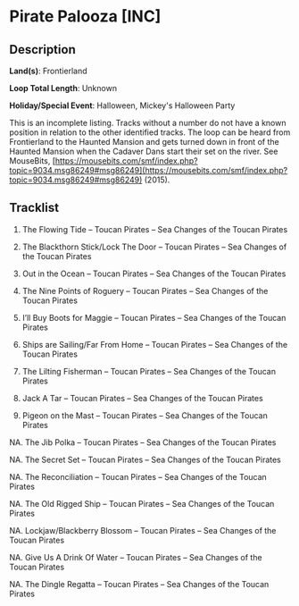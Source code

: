 # Pirate Palooza [INC]

## Description

**Land(s)**: Frontierland

**Loop Total Length**: Unknown

**Holiday/Special Event**: Halloween, Mickey's Halloween Party

This is an incomplete listing. Tracks without a number do not have a known position in relation to the other identified tracks.
The loop can be heard from Frontierland to the Haunted Mansion and gets turned down in front of the Haunted Mansion when the Cadaver Dans start their set on the river. See MouseBits, [https://mousebits.com/smf/index.php?topic=9034.msg86249#msg86249](https://mousebits.com/smf/index.php?topic=9034.msg86249#msg86249) (2015).

## Tracklist

1. The Flowing Tide – Toucan Pirates – Sea Changes of the Toucan Pirates


2. The Blackthorn Stick/Lock The Door – Toucan Pirates – Sea Changes of the Toucan Pirates


3. Out in the Ocean – Toucan Pirates – Sea Changes of the Toucan Pirates


4. The Nine Points of Roguery – Toucan Pirates – Sea Changes of the Toucan Pirates


5. I’ll Buy Boots for Maggie – Toucan Pirates – Sea Changes of the Toucan Pirates


6. Ships are Sailing/Far From Home – Toucan Pirates – Sea Changes of the Toucan Pirates


7. The Lilting Fisherman – Toucan Pirates – Sea Changes of the Toucan Pirates


8. Jack A Tar – Toucan Pirates – Sea Changes of the Toucan Pirates


9. Pigeon on the Mast – Toucan Pirates – Sea Changes of the Toucan Pirates


NA. The Jib Polka – Toucan Pirates – Sea Changes of the Toucan Pirates


NA. The Secret Set – Toucan Pirates – Sea Changes of the Toucan Pirates


NA. The Reconciliation – Toucan Pirates – Sea Changes of the Toucan Pirates


NA. The Old Rigged Ship – Toucan Pirates – Sea Changes of the Toucan Pirates


NA. Lockjaw/Blackberry Blossom – Toucan Pirates – Sea Changes of the Toucan Pirates


NA. Give Us A Drink Of Water – Toucan Pirates – Sea Changes of the Toucan Pirates


NA. The Dingle Regatta – Toucan Pirates – Sea Changes of the Toucan Pirates

